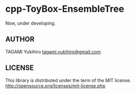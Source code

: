 cpp-ToyBox-EnsembleTree
==================

Now, under developing.

AUTHOR
------

TAGAMI Yukihiro <tagami.yukihiro@gmail.com>

LICENSE
-------

This library is distributed under the term of the MIT license.
<http://opensource.org/licenses/mit-license.php>
